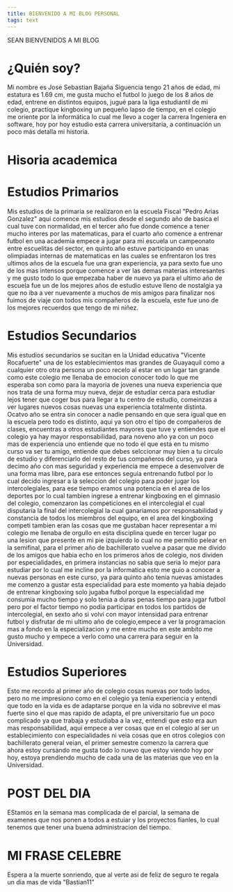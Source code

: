 ```yaml
---
title: BIENVENIDO A MI BLOG PERSONAL
tags: text
---
```

SEAN BIENVENIDOS A MI BLOG 
# ¿Quién soy?

Mi nombre es Jose Sebastian Bajaña Siguencia tengo  21 años de edad, mi estatura es 1.69 cm, me gusta mucho el futbol lo juego de los 8 años de edad, entrene en distintos equipos, 
jugué  para la liga estudiantil de mi colegio, practique kingboxing un pequeño lapso de tiempo, en el colegio me oriente por la informática lo cual me llevo a coger la carrera 
Ingeniera en software, hoy por hoy estudio esta carrera universitaria, a continuación un poco más detalla mi historia.

# Hisoria academica 

# Estudios Primarios

Mis estudios de la primaria se realizaron en la escuela Fiscal "Pedro Arias Gonzalez" aqui comence mis estudios desde el segundo año de basica el cual tuve con normalidad,
en el tercer año fue donde comence a tener mucho interes por las matematicas, para el cuarto año comence a entrenar futbol en una academia empece a jugar para mi escuela un 
campeonato entre escuelitas del sector, en quinto año estuve participando en unas olimpiadas internas de matematicas en las cuales se enfrentaron los tres ultimos años de la 
escuela fue una gran experiencia, ya para sexto fue uno de los mas intensos porque comence a ver las demas materias interesantes y me gusto todo lo que empezaba haber de nuevo 
ya para el ultimo año de escuela fue un de los mejores años de estudio estuve lleno de nostalgia ya que no iba a ver nuevamente a muchos de mis amigos para finalizar nos fuimos de 
viaje con todos mis compañeros de la escuela, este fue uno de los mejores recuerdos que tengo de mi niñez.

# Estudios Secundarios
Mis estudios secundarios se sucitan en la Unidad educativa "Vicente Rocafuerte" una de los establecimientos mas grandes de Guayaquil como a cualquier otro otra persona un poco 
recelo al estar en un lugar tan grande como este colegio me llenaba de emocion conocer todo lo que me esperaba son como para la mayoria de jovenes una nueva experiencia que nos 
trata de una forma muy nueva, dejar de estudiar cerca para estudiar lejos tener que coger bus para llegar a tu centro de estudio, comeinzas a ver lugares nuevos cosas nuevas una 
experiencia totalmente distinta.
Ocatvo año se entra sin conocer a nadie pensando en que sera igual que en la escuela pero todo es distinto, aqui ya son otro el tipo de compañeros de clases, encuentras a otros
estudiantes mayores que tuve y entiendes que el colegio ya hay mayor responsabilidad, para noveno año ya con un poco mas de experiencia uno entiende que no todo el que esta en 
tu mismo curso va ser tu amigo, entiende que debes selccionar muy bien a tu circulo de estudio y diferenciarlo del resto de tus compañeros del curso, ya para decimo año con mas 
seguridad y experiencia me empece a desenvolver de una forma mas libre, para ese entonces seguia entrenando futbol por lo cual decido ingresar a la seleccion del colegio para 
poder jugar los intercolegiales, para ese tiempo eramos una potencia en el area de los deportes por lo cual tambien ingrese a entrenar kingboxing en el gimnasio del colegio, 
comenzaron las competiciones en el intercolegial el cual disputaria la final del intercolegial la cual ganariamos por responsabilidad y constancia de todos los miembros del 
equipo, en el area del kingboxing competi tambien eran las cosas que me gustaban hacer representar a mi colegio me llenaba de orgullo en esta disciplina quede en tercer lugar po
una lesion que presente en mi pie izquierdo lo cual no me permitio pelear en la semifinal, para el primer año de bachillerato vuelve a pasar que me divido de los amigos que 
habia echo en los primeros años de colegio, nos dividen por especialidades, en primera instancias no sabia que seria lo mejor para estudiar por lo cual me incline por la 
informatica esto me guio a conocer a nuevas personas en este curso, ya para quinto año tenia nuevas amistades me comenzo a gustar esta especialidad para este momento ya habia 
dejado de entrenar kingboxing solo jugaba futbol porque la especialidad me consumia mucho tiempo y solo tenia a duras penas tiempo para jugar futbol pero por el factor tiempo no 
podia participar en todos los partidos de intercolegial, en sexto año si volvi con mayor intensidad para entrenar futbol y disfrutar de mi ultimo año de colegio,empece a ver la 
programacion mas a fondo en la especializacion y me entre mucho en este ambito me gusto mucho y empece a verlo como una carrera para seguir en la Universidad.

# Estudios Superiores

Esto me recordo al primer año de colegio cosas nuevas por todo lados, pero no me impresiono como en el colegio ya tenia experiencia y entendi que todo en la vida es de adaptarse 
porque en la vida no sobrevive el mas fuerte sino el que mas rapido de adapta, el pre universitario fue un poco complicado ya que trabaja y estudiaba a la vez, entendi que esto era aun mas responsabilidad, aqui empece a ver cosas que en el colegio al ser un establecimiento con especialidades ni veia cosas que en otros colegios con bachillerato general 
veian, el primer semestre comenzo la carrera que ahora estoy cursando me gusta todo lo nuevo que estoy viendo hoy por hoy, estoya prendiendo mucho de cada una de las materias 
que veo en la Universidad.

# POST DEL DIA
EStamos en la semana mas complicada de el parcial, la semana de examenes que nos ponen a todos a estuiar y los proyectos fianles, lo cual tenemos que tener una buena 
administracion del tiempo.

# MI FRASE CELEBRE

Espera a la muerte sonriendo, que al verte asi de feliz de seguro te regala un dia mas de vida "Bastian11"


